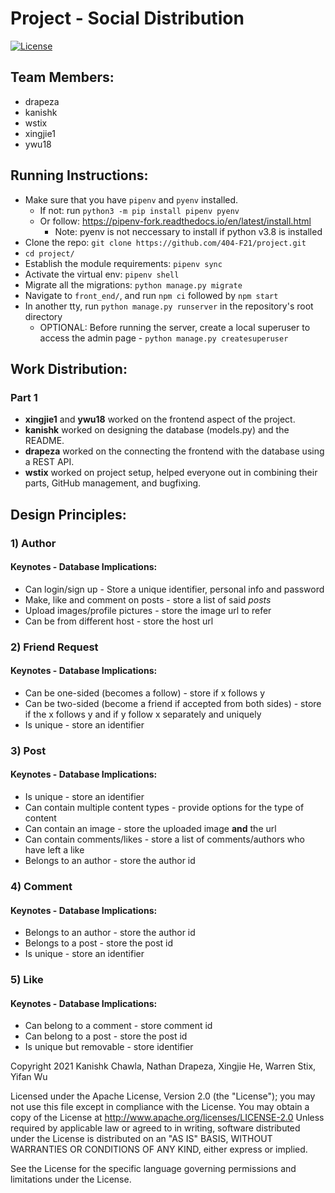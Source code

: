 # Project - Social Distribution
[![License](https://img.shields.io/badge/License-Apache_2.0-blue.svg)](https://opensource.org/licenses/Apache-2.0)

## Team Members:

* drapeza
* kanishk
* wstix
* xingjie1
* ywu18

## Running Instructions:

* Make sure that you have `pipenv` and `pyenv` installed.
  * If not: run `python3 -m pip install pipenv pyenv`
  * Or follow: https://pipenv-fork.readthedocs.io/en/latest/install.html
    * Note: pyenv is not neccessary to install if python v3.8 is installed
* Clone the repo: `git clone https://github.com/404-F21/project.git`
* `cd project/`
* Establish the module requirements: `pipenv sync`
* Activate the virtual env: `pipenv shell`
* Migrate all the migrations: `python manage.py migrate`
* Navigate to `front_end/`, and run `npm ci` followed by `npm start`
* In another tty, run `python manage.py runserver` in the repository's root directory
  * OPTIONAL: Before running the server, create a local superuser to access the admin page - `python manage.py createsuperuser`

## Work Distribution:

### Part 1
* **xingjie1** and **ywu18** worked on the frontend aspect of the project.
* **kanishk** worked on designing the database (models.py) and the README.
* **drapeza** worked on the connecting the frontend with the database using a REST API.
* **wstix** worked on project setup, helped everyone out in combining their parts, GitHub management, and bugfixing.

## Design Principles:

### 1) Author
#### Keynotes - Database Implications:
* Can login/sign up - Store a unique identifier, personal info and password
* Make, like and comment on posts - store a list of said *posts*
* Upload images/profile pictures - store the image url to refer
* Can be from different host - store the host url

### 2) Friend Request
#### Keynotes - Database Implications:
* Can be one-sided (becomes a follow) - store if x follows y
* Can be two-sided (become a friend if accepted from both sides) - store if the
  x follows y and if y follow x separately and uniquely
* Is unique - store an identifier

### 3) Post
#### Keynotes - Database Implications:
* Is unique - store an identifier
* Can contain multiple content types - provide options for the type of content
* Can contain an image - store the uploaded image **and** the url
* Can contain comments/likes - store a list of comments/authors who have left a like
* Belongs to an author - store the author id

### 4) Comment
#### Keynotes - Database Implications:
* Belongs to an author - store the author id
* Belongs to a post - store the post id
* Is unique - store an identifier

### 5) Like
#### Keynotes - Database Implications:
* Can belong to a comment - store comment id
* Can belong to a post - store the post id
* Is unique but removable - store identifier

Copyright 2021 Kanishk Chawla, Nathan Drapeza, Xingjie He, Warren Stix, Yifan Wu

Licensed under the Apache License, Version 2.0 (the "License");
you may not use this file except in compliance with the License.
You may obtain a copy of the License at
 	http://www.apache.org/licenses/LICENSE-2.0
Unless required by applicable law or agreed to in writing, software distributed
under the License is distributed on an "AS IS" BASIS, WITHOUT WARRANTIES OR
CONDITIONS OF ANY KIND, either express or implied.

See the License for the specific language governing permissions and limitations
under the License.
